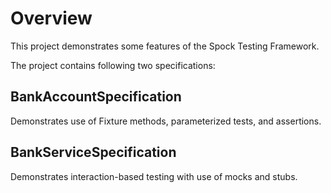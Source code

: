 Overview
========

This project demonstrates some features of the Spock Testing Framework.

The project contains following two specifications:

BankAccountSpecification
------------------------

Demonstrates use of Fixture methods, parameterized tests, and assertions.

BankServiceSpecification
------------------------

Demonstrates interaction-based testing with use of mocks and stubs.